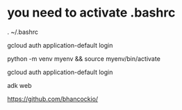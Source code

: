 # you need to activate .bashrc

. ~/.bashrc

gcloud auth application-default login

python -m venv myenv && source myenv/bin/activate

gcloud auth application-default login

adk web

https://github.com/bhancockio/